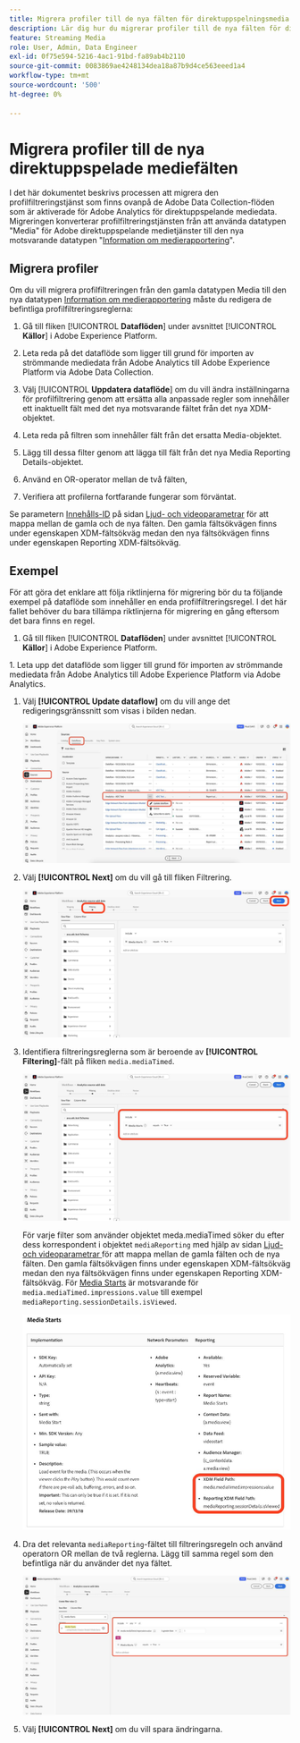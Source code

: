 ```yaml
---
title: Migrera profiler till de nya fälten för direktuppspelningsmedia
description: Lär dig hur du migrerar profiler till de nya fälten för direktuppspelningsmedia
feature: Streaming Media
role: User, Admin, Data Engineer
exl-id: 0f75e594-5216-4ac1-91bd-fa89ab4b2110
source-git-commit: 0083869ae4248134dea18a87b9d4ce563eeed1a4
workflow-type: tm+mt
source-wordcount: '500'
ht-degree: 0%

---
```


# Migrera profiler till de nya direktuppspelade mediefälten

I det här dokumentet beskrivs processen att migrera den profilfiltreringstjänst som finns ovanpå de Adobe Data Collection-flöden som är aktiverade för Adobe Analytics för direktuppspelande mediedata. Migreringen konverterar profilfiltreringstjänsten från att använda datatypen &quot;Media&quot; för Adobe direktuppspelande medietjänster till den nya motsvarande datatypen &quot;[Information om medierapportering](https://experienceleague.adobe.com/en/docs/experience-platform/xdm/data-types/media-reporting-details)&quot;.

## Migrera profiler

Om du vill migrera profilfiltreringen från den gamla datatypen Media till den nya datatypen [Information om medierapportering](https://experienceleague.adobe.com/en/docs/experience-platform/xdm/data-types/media-reporting-details) måste du redigera de befintliga profilfiltreringsreglerna:

1. Gå till fliken [!UICONTROL **Dataflöden**] under avsnittet [!UICONTROL **Källor**] i Adobe Experience Platform.

1. Leta reda på det dataflöde som ligger till grund för importen av strömmande mediedata från Adobe Analytics till Adobe Experience Platform via Adobe Data Collection.

1. Välj [!UICONTROL **Uppdatera dataflöde**] om du vill ändra inställningarna för profilfiltrering genom att ersätta alla anpassade regler som innehåller ett inaktuellt fält med det nya motsvarande fältet från det nya XDM-objektet.

1. Leta reda på filtren som innehåller fält från det ersatta Media-objektet.

1. Lägg till dessa filter genom att lägga till fält från det nya Media Reporting Details-objektet.

1. Använd en OR-operator mellan de två fälten,

1. Verifiera att profilerna fortfarande fungerar som förväntat.

Se parametern [Innehålls-ID](https://experienceleague.adobe.com/en/docs/media-analytics/using/implementation/variables/audio-video-parameters#content-id) på sidan [Ljud- och videoparametrar](https://experienceleague.adobe.com/en/docs/media-analytics/using/implementation/variables/audio-video-parameters) för att mappa mellan de gamla och de nya fälten. Den gamla fältsökvägen finns under egenskapen XDM-fältsökväg medan den nya fältsökvägen finns under egenskapen Reporting XDM-fältsökväg.

## Exempel

För att göra det enklare att följa riktlinjerna för migrering bör du ta följande exempel på dataflöde som innehåller en enda profilfiltreringsregel. I det här fallet behöver du bara tillämpa riktlinjerna för migrering en gång eftersom det bara finns en regel.

1. Gå till fliken [!UICONTROL **Dataflöden**] under avsnittet [!UICONTROL **Källor**] i Adobe Experience Platform.

&#x200B;1. Leta upp det dataflöde som ligger till grund för importen av strömmande mediedata från Adobe Analytics till Adobe Experience Platform via Adobe Analytics.

1. Välj **[!UICONTROL Update dataflow]** om du vill ange det redigeringsgränssnitt som visas i bilden nedan.

   ![AEP-dataflödesprofil](assets/aep-dataflow-profile.jpeg)

1. Välj **[!UICONTROL Next]** om du vill gå till fliken Filtrering.

   ![AEP-fliken för dataflödesfilter](assets/aep-dataflow-filtering-profile.jpeg)

1. Identifiera filtreringsreglerna som är beroende av **[!UICONTROL Filtering]**-fält på fliken `media.mediaTimed`.

   ![AEP dataflödesfilterregler](assets/dataflow-filtering-rules-profile.jpeg)


   För varje filter som använder objektet meda.mediaTimed söker du efter dess korrespondent i objektet `mediaReporting` med hjälp av sidan [ Ljud- och videoparametrar ](https://experienceleague.adobe.com/en/docs/media-analytics/using/implementation/variables/audio-video-parameters) för att mappa mellan de gamla fälten och de nya fälten. Den gamla fältsökvägen finns under egenskapen XDM-fältsökväg medan den nya fältsökvägen finns under egenskapen Reporting XDM-fältsökväg. För [Media Starts](https://experienceleague.adobe.com/en/docs/media-analytics/using/implementation/variables/audio-video-parameters#media-starts) är motsvarande för `media.mediaTimed.impressions.value` till exempel `mediaReporting.sessionDetails.isViewed`.

   ![Nya och gamla XDM-fält](assets/xdm-fields-new-and-old.jpeg)

1. Dra det relevanta `mediaReporting`-fältet till filtreringsregeln och använd operatorn OR mellan de två reglerna. Lägg till samma regel som den befintliga när du använder det nya fältet.

   ![Lägg till filterregler](assets/add-filter-rules.jpeg)

1. Välj **[!UICONTROL Next]** om du vill spara ändringarna.
